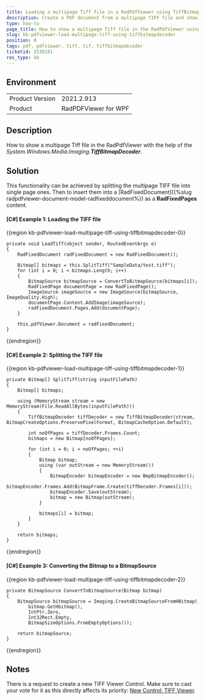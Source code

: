 ```yaml
---
title: Loading a multipage Tiff file in a RadPdfViewer using TiffBitmapDecoder
description: Create a PDF document from a multipage TIFF file and show it in the RadPdfViewer using TiffBitmapDecoder.
type: how-to
page_title: How to show a multipage Tiff file in the RadPdfViewer using TiffBitmapDecoder
slug: kb-pdfviewer-load-multipage-tiff-using-tiffbitmapdecoder
position: 0
tags: pdf, pdfviewer, tiff, tif, tiffbitmapdecoder
ticketid: 1530181
res_type: kb
---
```


## Environment

<table>
    <tbody>
	    <tr>
	    	<td>Product Version</td>
	    	<td>2021.2.913</td>
	    </tr>
	    <tr>
            <td>Product</td>
            <td>RadPDFViewer for WPF</td>
	    </tr>
    </tbody>
</table>

## Description

How to show a multipage Tiff file in the RadPdfViewer with the help of the _System.Windows.Media.Imaging.**TiffBitmapDecoder**_.

## Solution

This functionality can be achieved by splitting the multipage TIFF file into single page ones. Then to insert them into a [RadFixedDocument]({%slug radpdfviewer-document-model-radfixeddocument%}) as a **RadFixedPages** content.

#### __[C#] Example 1: Loading the TIFF file__
{{region kb-pdfviewer-load-multipage-tiff-using-tiffbitmapdecoder-0}}

    private void LoadTiff(object sender, RoutedEventArgs e)
    {
        RadFixedDocument radFixedDocument = new RadFixedDocument();

        Bitmap[] bitmaps = this.SplitTiff("SampleData/test.tiff");
        for (int i = 0; i < bitmaps.Length; i++)
        {
            BitmapSource bitmapSource = ConvertToBitmapSource(bitmaps[i]);
            RadFixedPage documentPage = new RadFixedPage();
            ImageSource imageSource = new ImageSource(bitmapSource, ImageQuality.High);
            documentPage.Content.AddImage(imageSource);
            radFixedDocument.Pages.Add(documentPage);
        }

        this.pdfViewer.Document = radFixedDocument;
    }

{{endregion}}

#### __[C#] Example 2: Splitting the TIFF file__
{{region kb-pdfviewer-load-multipage-tiff-using-tiffbitmapdecoder-1}}

    private Bitmap[] SplitTiff(string inputFilePath)
    {
        Bitmap[] bitmaps;

        using (MemoryStream stream = new MemoryStream(File.ReadAllBytes(inputFilePath)))
        {
            TiffBitmapDecoder tiffDecoder = new TiffBitmapDecoder(stream, BitmapCreateOptions.PreservePixelFormat, BitmapCacheOption.Default);

            int noOfPages = tiffDecoder.Frames.Count;
            bitmaps = new Bitmap[noOfPages];

            for (int i = 0; i < noOfPages; ++i)
            {
                Bitmap bitmap;
                using (var outStream = new MemoryStream())
                {
                    BitmapEncoder bitmapEncoder = new BmpBitmapEncoder();
                    bitmapEncoder.Frames.Add(BitmapFrame.Create(tiffDecoder.Frames[i]));
                    bitmapEncoder.Save(outStream);
                    bitmap = new Bitmap(outStream);
                }

                bitmaps[i] = bitmap;
            }
        }

        return bitmaps;
    }

{{endregion}}

#### __[C#] Example 3: Converting the Bitmap to a BitmapSource__
{{region kb-pdfviewer-load-multipage-tiff-using-tiffbitmapdecoder-2}}

    private BitmapSource ConvertToBitmapSource(Bitmap bitmap)
    {
        BitmapSource bitmapSource = Imaging.CreateBitmapSourceFromHBitmap(
            bitmap.GetHbitmap(),
            IntPtr.Zero,
            Int32Rect.Empty,
            BitmapSizeOptions.FromEmptyOptions());

        return bitmapSource;
    }

{{endregion}}

## Notes

There is a request to create a new TIFF Viewer Control. Make sure to cast your vote for it as this directly affects its priority: [New Control: TIFF Viewer](https://feedback.telerik.com/wpf/1352234-new-control-tiff-viewer).

